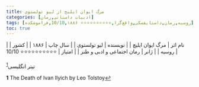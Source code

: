 ```yaml
---
title: مرگ ایوان ایلیج از ليو تولستوی
categories: [ادبیات داستانی,رمان]
tags: [روسیه,رمان,داستایفسکی,واقع‌گرا,⭐⭐⭐⭐⭐⭐⭐⭐⭐⭐ 10/10,۱۸۸۶,فراموشکده]
toc: true
---
```


| نام اثر | مرگ ایوان ایلیچ |
| نویسنده | لیو تولستوی |
| سال چاپ | ۱۸۸۶ |
| کشور | روسیه |
| ژانر | رمان اجتماعی و ادبی و طنز |
| امتیاز | ⭐⭐⭐⭐⭐⭐⭐⭐⭐⭐ 10/10 |

تیتر انگلیسی<sup id="a1">[1](#f1)</sup>


<b id="f1">1</b> <span class="footnote">The Death of Ivan Ilyich ‌by Leo Tolstoy</span>[↩](#a1)